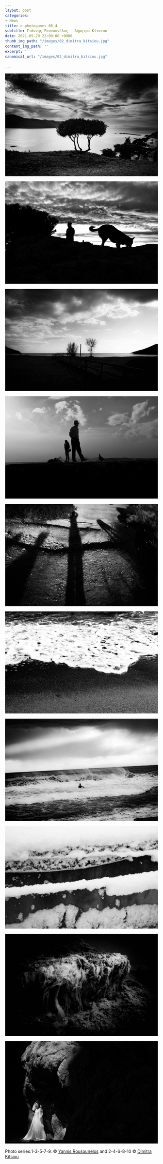 ```yaml
---
layout: post
categories:
- News
title: e-photogames 08_4
subtitle: Γιάννης Ρουσουνέλος - Δήμητρα Κίτσιου
date: 2021-05-20 22:00:00 +0000
thumb_img_path: "/images/02_dimitra_kitsiou.jpg"
content_img_path: ''
excerpt: ''
canonical_url: "/images/02_dimitra_kitsiou.jpg"

---
```

![](/images/01_rousounelos_yannis-1.jpg)

![](/images/02_dimitra_kitsiou208_4.jpg)

![](/images/03_rousounelos_yannis208_4.jpg)

![](/images/04_dimitra_kitsiou208_4.jpg)

![](/images/05_rousounelos_yannis208_4.jpg)

![](/images/06_dimitra_kitsiou208_4.jpg)

![](/images/07_rousounelos_yannis208_4.jpg)

![](/images/08_dimitra_kitsiou208_4.jpg)

![](/images/09_rousounelos_yannis208_4.jpg)

![](/images/10_dimitra_kitsiou208_4.jpg)

Photo series:1-3-5-7-9. © <a href="https://www.facebook.com/yannis.rousounelos" target="blank">Yannis Rousounelos</a> and  2-4-6-8-10 © <a href="https://www.facebook.com/dimitra.kitsiou" target="blank">Dimitra Kitsiou</a>